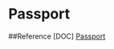 # Passport

##Reference
[DOC] [Passport](http://www.passportjs.org/concepts/authentication/downloads/html/)